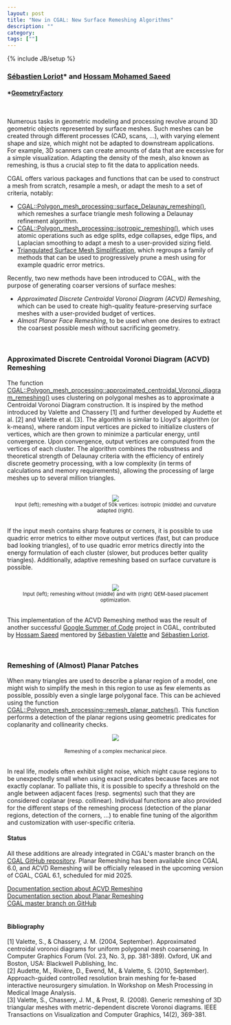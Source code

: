 ```yaml
---
layout: post
title: "New in CGAL: New Surface Remeshing Algorithms"
description: ""
category:
tags: [""]
---
```

{% include JB/setup %}

<h3><a href="https://geometryfactory.com/who-we-are/">Sébastien Loriot</a>&#42; and
<a href="https://www.linkedin.com/in/hossam-saeed-1abab91b3/">Hossam Mohamed Saeed</a>
</h3>
<h4>&#42;<a href="https://geometryfactory.com/">GeometryFactory</a></h4>

<br>
<p>Numerous tasks in geometric modeling and processing revolve around 3D geometric objects
represented by surface meshes. Such meshes can be created through different processes (CAD, scans, ...),
with varying element shape and size, which might not be adapted to downstream applications. For example,
3D scanners can create amounts of data that are excessive for a simple visualization.
Adapting the density of the mesh, also known as remeshing, is thus a crucial step to fit the data
to application needs.<p>

<p>CGAL offers various packages and functions that can be used to construct a mesh from scratch,
resample a mesh, or adapt the mesh to a set of criteria, notably:
<ul>
  <li><a href="https://doc.cgal.org/6.1/Polygon_mesh_processing/index.html#mesh3rem">CGAL::Polygon_mesh_processing::surface_Delaunay_remeshing()</a>, which remeshes a surface triangle mesh following a Delaunay refinement algorithm.</li>
  <li><a href="https://doc.cgal.org/6.1/Polygon_mesh_processing/index.html#isorem">CGAL::Polygon_mesh_processing::isotropic_remeshing()</a>, which uses atomic operations
  such as edge splits, edge collapses, edge flips, and Laplacian smoothing to adapt a mesh
  to a user-provided sizing field.</li>
  <li><a href="https://doc.cgal.org/6.1/Surface_mesh_simplification/index.html#Chapter_Triangulated_Surface_Mesh_Simplification">Triangulated Surface Mesh Simplification</a>, which regroups a family of methods that can be used to progressively prune a mesh using for example
  quadric error metrics.</li>
</ul>
</p>

<p>Recently, two new methods have been introduced to CGAL, with the purpose of generating coarser
versions of surface meshes:
<ul>
  <li><i>Approximated Discrete Centroidal Voronoi Diagram (ACVD) Remeshing</i>, which can be used to create high-quality feature-preserving surface meshes with a user-provided budget of vertices.</li>
  <li><i>Almost Planar Face Remeshing</i>, to be used when one desires to extract the coarsest
  possible mesh without sacrificing geometry.</li>
</ul>
</p>

<br>
<h3>Approximated Discrete Centroidal Voronoi Diagram (ACVD) Remeshing</h3>

<p>The function <a href="https://doc.cgal.org/6.1/Polygon_mesh_processing/group__PkgPolygonMeshProcessingRef.html#gaed23e63b12c7fe8268927d17b4d379f1">CGAL::Polygon_mesh_processing::approximated_centroidal_Voronoi_diagram_remeshing()</a> uses clustering on polygonal meshes as to approximate a Centroidal Voronoi
Diagram construction. It is inspired by the method introduced by Valette and Chassery [1] and further
developed by Audette et al. [2] and Valette et al. [3]. The algorithm is similar to Lloyd's algorithm
(or k-means), where random input vertices are picked to initialize clusters of vertices, which are
then grown to minimize a particular energy, until convergence. Upon convergence, output vertices are
computed from the vertices of each cluster. The algorithm combines the robustness and theoretical
strength of Delaunay criteria with the efficiency of entirely discrete geometry processing,
with a low complexity (in terms of calculations and memory requirements),
allowing the processing of large meshes up to several million triangles.</p>

<br>
<div style="text-align:center;">
  <a href="../../../../images/ACVD_ex.png"><img src="../../../../images/ACVD_ex.png" style="max-width:95%"/></a>
  <br><small>Input (left); remeshing with a budget of 50k vertices: isotropic (middle) and curvature adapted (right).</small>
</div>

<br>
<p>If the input mesh contains sharp features or corners, it is possible to use quadric error metrics to either move output vertices (fast, but can produce bad looking triangles), of to use quadric error metrics directly into the energy formulation of each cluster (slower, but produces better quality triangles). Additionally, adaptive remeshing based on surface curvature is possible.</p>

<br>
<div style="text-align:center;">
  <a href="../../../../images/ACVD_qem.png"><img src="../../../../images/ACVD_qem.png" style="max-width:95%"/></a>
  <br><small>Input (left); remeshing without (middle) and with (right) QEM-based placement optimization.</small>
</div>
<br>

<p>This implementation of the ACVD Remeshing method was the result of another successful
<a href="https://summerofcode.withgoogle.com/archive/2023/projects/VrwwMSuN">Google Summer of Code</a> project in CGAL,
contributed by <a href="https://www.linkedin.com/in/hossam-saeed-1abab91b3/">Hossam Saeed</a>
mentored by <a href="https://www.creatis.insa-lyon.fr/~valette/public/">Sébastien Valette</a>
and <a href="https://geometryfactory.com/who-we-are/">Sébastien Loriot</a>.</p>

<br>
<h3>Remeshing of (Almost) Planar Patches</h3>

<p>When many triangles are used to describe a planar region of a model, one might wish to simplify
the mesh in this region to use as few elements as possible, possibly even a single large polygonal face.
This can be achieved using the function
<a href="https://doc.cgal.org/6.1/Polygon_mesh_processing/group__PMP__meshing__grp.html#ga7fca6fa2db94560ab6d32e6a77fc35b6">CGAL::Polygon_mesh_processing::remesh_planar_patches()</a>.
This function performs a detection of the planar regions using geometric predicates for coplanarity
and collinearity checks.</p>

<div style="text-align:center;">
  <a href="../../../../images/planar_remeshing.png"><img src="../../../../images/planar_remeshing.png" style="max-width:95%"/></a><br>
  <br><small>Remeshing of a complex mechanical piece.</small>
</div>

<br>
<p>In real life, models often exhibit slight noise, which might cause regions to be unexpectedly
small when using exact predicates because faces are not exactly coplanar. To palliate this, it is possible to specify
a threshold on the angle between adjacent faces (resp. segments) such that they are considered coplanar (resp. collinear).
Individual functions are also provided for the different steps of the remeshing process (detection
of the planar regions, detection of the corners, ...) to enable fine tuning of the algorithm
and customization with user-specific criteria.</p>

<h4>Status</h4>

<p>All these additions are already integrated in CGAL's master branch on the
<a href="https://github.com/CGAL/cgal/">CGAL GitHub repository</a>. Planar Remeshing has been
available since CGAL 6.0, and ACVD Remeshing will be officially released
in the upcoming version of CGAL, CGAL 6.1, scheduled for mid 2025.</p>

<i class="bi bi-book"></i>
<a href="https://doc.cgal.org/6.1/Polygon_mesh_processing/index.html#acvdrem">Documentation section about ACVD Remeshing</a>
<br>
<i class="bi bi-book"></i>
<a href="https://doc.cgal.org/6.1/Polygon_mesh_processing/index.html#decimate">Documentation section about Planar Remeshing</a>
<br>
<i class="bi bi-arrow-down-circle"></i>
<a href="https://github.com/CGAL/cgal/tree/master">CGAL master branch on GitHub</a>
<br><br>

<h4>Bibliography</h4>

<p>
[1] Valette, S., & Chassery, J. M. (2004, September). Approximated centroidal voronoi diagrams for uniform polygonal mesh coarsening. In Computer Graphics Forum (Vol. 23, No. 3, pp. 381-389). Oxford, UK and Boston, USA: Blackwell Publishing, Inc.
<br>
[2] Audette, M., Rivière, D., Ewend, M., & Valette, S. (2010, September). Approach-guided controlled resolution brain meshing for fe-based interactive neurosurgery simulation. In Workshop on Mesh Processing in Medical Image Analysis.
<br>
[3] Valette, S., Chassery, J. M., & Prost, R. (2008). Generic remeshing of 3D triangular meshes with metric-dependent discrete Voronoi diagrams. IEEE Transactions on Visualization and Computer Graphics, 14(2), 369-381.
</p>

